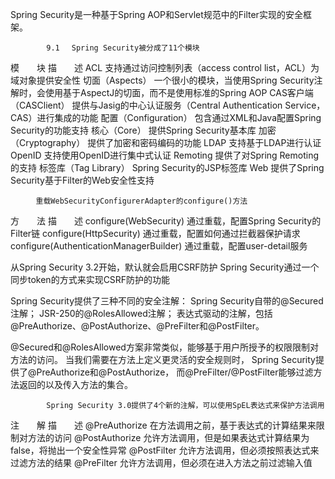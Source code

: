 Spring Security是一种基于Spring AOP和Servlet规范中的Filter实现的安全框架。

            9.1　 Spring Security被分成了11个模块
模　　块                    描　　述
ACL                         支持通过访问控制列表（access control list，ACL）为域对象提供安全性
切面（Aspects）             一个很小的模块，当使用Spring Security注解时，会使用基于AspectJ的切面，而不是使用标准的Spring AOP
CAS客户端（CASClient）      提供与Jasig的中心认证服务（Central Authentication Service，CAS）进行集成的功能
配置（Configuration）       包含通过XML和Java配置Spring Security的功能支持
核心（Core）                提供Spring Security基本库
加密（Cryptography）        提供了加密和密码编码的功能
LDAP                        支持基于LDAP进行认证
OpenID                      支持使用OpenID进行集中式认证
Remoting                    提供了对Spring Remoting的支持
标签库（Tag Library）       Spring Security的JSP标签库
Web                         提供了Spring Security基于Filter的Web安全性支持


        　重载WebSecurityConfigurerAdapter的configure()方法
方　　法                                                    描　　述
configure(WebSecurity)                                      通过重载，配置Spring Security的Filter链
configure(HttpSecurity)                                     通过重载，配置如何通过拦截器保护请求
configure(AuthenticationManagerBuilder)                     通过重载，配置user-detail服务


从Spring Security 3.2开始，默认就会启用CSRF防护
Spring Security通过一个同步token的方式来实现CSRF防护的功能



Spring Security提供了三种不同的安全注解：
    Spring Security自带的@Secured注解；
    JSR-250的@RolesAllowed注解；
    表达式驱动的注解，包括@PreAuthorize、@PostAuthorize、@PreFilter和@PostFilter。


@Secured和@RolesAllowed方案非常类似，能够基于用户所授予的权限限制对方法的访问。
当我们需要在方法上定义更灵活的安全规则时，
Spring Security提供了@PreAuthorize和@PostAuthorize，
而@PreFilter/@PostFilter能够过滤方法返回的以及传入方法的集合。


            Spring Security 3.0提供了4个新的注解，可以使用SpEL表达式来保护方法调用
注　　解                        描　　述
@PreAuthorize                   在方法调用之前，基于表达式的计算结果来限制对方法的访问
@PostAuthorize                  允许方法调用，但是如果表达式计算结果为false，将抛出一个安全性异常
@PostFilter                     允许方法调用，但必须按照表达式来过滤方法的结果
@PreFilter                      允许方法调用，但必须在进入方法之前过滤输入值